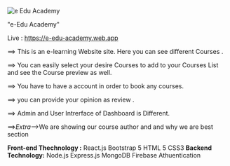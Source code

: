 ![e Edu Academy](https://user-images.githubusercontent.com/75713983/116686411-9356ce80-a9d5-11eb-996a-9a6a26c64c0b.png)


"e-Edu Academy"
 
 Live : https://e-edu-academy.web.app
 
==> This is an e-learning Website site. Here you can see different Courses .

==> You can easily select your desire Courses to add to your Courses List and see the Course preview as well.

==> You have to have a account in order to book any courses.

==> you can provide your opinion as review .

==> Admin and User Intrerface of Dashboard is Different.

==>*Extra*-->We are showing our course author and and why we are best section


**Front-end Thechnology :**
React.js
Bootstrap 5
HTML 5
CSS3
**Backend Technology:**
Node.js
Express.js
MongoDB
Firebase Athuentication
